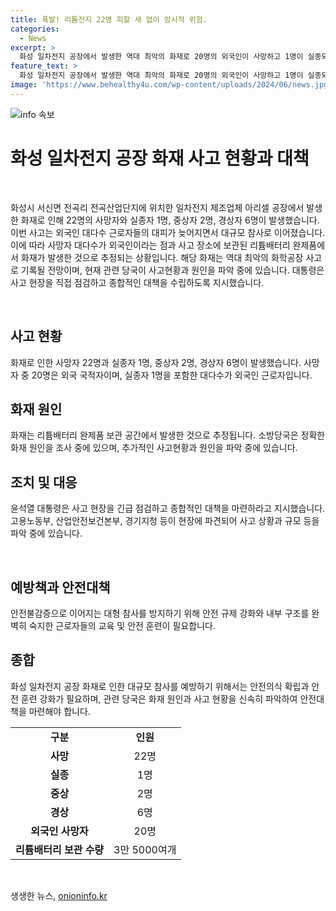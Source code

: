 ```yaml
---
title: 폭발! 리튬전지 22명 피할 새 없이 암시적 위험.
categories:
  - News
excerpt: >
  화성 일차전지 공장에서 발생한 역대 최악의 화재로 20명의 외국인이 사망하고 1명이 실종되었다. 사고 원인은 보관 중이던 3만 5000여개의 리튬배터리 완제품에서 발화한 것으로 추정되며, 외국인 근로자들의 대다수가 대피를 못한 탓으로 대규모 피해가 발생했다. 오송 지하차도 참사와 이태원 참사에 이어 안전불감증이 원인으로 지목되고 있다. 현장에서는 사망자 신원 파악이 어려울 정도로 훼손된 상태이며, 대통령은 사고 현장을 긴급 점검하고 종합적인 대책 마련을 지시하였다.
feature_text: >
  화성 일차전지 공장에서 발생한 역대 최악의 화재로 20명의 외국인이 사망하고 1명이 실종되었다. 사고 원인은 보관 중이던 3만 5000여개의 리튬배터리 완제품에서 발화한 것으로 추정되며, 외국인 근로자들의 대다수가 대피를 못한 탓으로 대규모 피해가 발생했다. 오송 지하차도 참사와 이태원 참사에 이어 안전불감증이 원인으로 지목되고 있다. 현장에서는 사망자 신원 파악이 어려울 정도로 훼손된 상태이며, 대통령은 사고 현장을 긴급 점검하고 종합적인 대책 마련을 지시하였다.
image: 'https://www.behealthy4u.com/wp-content/uploads/2024/06/news.jpg'
---
```


<p><img src="https://www.behealthy4u.com/wp-content/uploads/2024/06/news.jpg" alt="info 속보" /></p>

<h1 data-ke-size="size26"><b>화성 일차전지 공장 화재 사고 현황과 대책</b></h1>

<p data-ke-size="size16">&nbsp;</p>

<p>화성시 서신면 전곡리 전곡산업단지에 위치한 일차전지 제조업체 아리셀 공장에서 발생한 화재로 인해 22명의 사망자와 실종자 1명, 중상자 2명, 경상자 6명이 발생했습니다. 이번 사고는 외국인 대다수 근로자들의 대피가 늦어지면서 대규모 참사로 이어졌습니다. 이에 따라 사망자 대다수가 외국인이라는 점과 사고 장소에 보관된 리튬배터리 완제품에서 화재가 발생한 것으로 추정되는 상황입니다. 해당 화재는 역대 최악의 화학공장 사고로 기록될 전망이며, 현재 관련 당국이 사고현황과 원인을 파악 중에 있습니다. 대통령은 사고 현장을 직접 점검하고 종합적인 대책을 수립하도록 지시했습니다.</p>

<p data-ke-size="size16">&nbsp;</p>

<h2 data-ke-size="size26">사고 현황</h2>

<p data-ke-size="size16">화재로 인한 사망자 22명과 실종자 1명, 중상자 2명, 경상자 6명이 발생했습니다. 사망자 중 20명은 외국 국적자이며, 실종자 1명을 포함한 대다수가 외국인 근로자입니다.</p>

<h2 data-ke-size="size26">화재 원인</h2>

<p data-ke-size="size16">화재는 리튬배터리 완제품 보관 공간에서 발생한 것으로 추정됩니다. 소방당국은 정확한 화재 원인을 조사 중에 있으며, 추가적인 사고현황과 원인을 파악 중에 있습니다.</p>

<h2 data-ke-size="size26">조치 및 대응</h2>

<p data-ke-size="size16">윤석열 대통령은 사고 현장을 긴급 점검하고 종합적인 대책을 마련하라고 지시했습니다. 고용노동부, 산업안전보건본부, 경기지청 등이 현장에 파견되어 사고 상황과 규모 등을 파악 중에 있습니다.</p>

<p data-ke-size="size16">&nbsp;</p>

<h2 data-ke-size="size26">예방책과 안전대책</h2>

<p data-ke-size="size16">안전불감증으로 이어지는 대형 참사를 방지하기 위해 안전 규제 강화와 내부 구조를 완벽히 숙지한 근로자들의 교육 및 안전 훈련이 필요합니다.</p>

<h2 data-ke-size="size26">종합</h2>

<p data-ke-size="size16">화성 일차전지 공장 화재로 인한 대규모 참사를 예방하기 위해서는 안전의식 확립과 안전 훈련 강화가 필요하며, 관련 당국은 화재 원인과 사고 현황을 신속히 파악하여 안전대책을 마련해야 합니다.</p>

<table>
<tbody>
<tr>
<td style="text-align: center; height: 17px;"><b>구분</b></td>
<td style="text-align: center; height: 17px;"><b>인원</b></td>
</tr>
<tr>
<td style="text-align: center; height: 17px;"><b>사망</b></td>
<td style="text-align: center; height: 17px;">22명</td>
</tr>
<tr>
<td style="text-align: center; height: 17px;"><b>실종</b></td>
<td style="text-align: center; height: 17px;">1명</td>
</tr>
<tr>
<td style="text-align: center; height: 17px;"><b>중상</b></td>
<td style="text-align: center; height: 17px;">2명</td>
</tr>
<tr>
<td style="text-align: center; height: 17px;"><b>경상</b></td>
<td style="text-align: center; height: 17px;">6명</td>
</tr>
<tr>
<td style="text-align: center; height: 17px;"><b>외국인 사망자</b></td>
<td style="text-align: center; height: 17px;">20명</td>
</tr>
<tr>
<td style="text-align: center; height: 17px;"><b>리튬배터리 보관 수량</b></td>
<td style="text-align: center; height: 17px;">3만 5000여개</td>
</tr>
</tbody>
</table>

<p data-ke-size="size16">&nbsp;</p>
생생한 뉴스, <a href="https://onioninfo.kr" rel="dofollow">onioninfo.kr</a>


